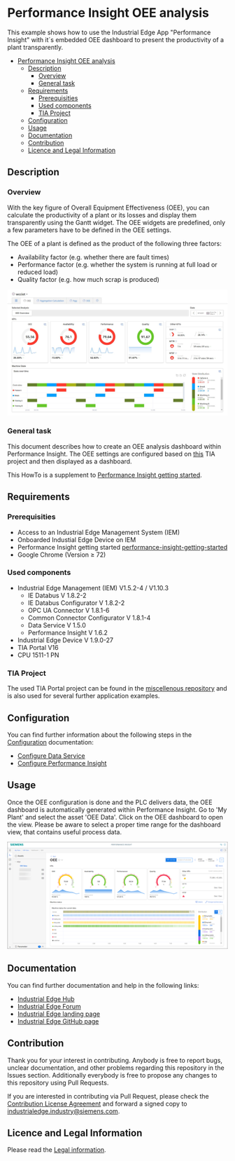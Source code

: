 # Performance Insight OEE analysis

This example shows how to use the Industrial Edge App "Performance Insight" with it´s embedded OEE dashboard to present the productivity of a plant transparently.

- [Performance Insight OEE analysis](#performance-insight-oee-analysis)
  - [Description](#description)
    - [Overview](#overview)
    - [General task](#general-task)
  - [Requirements](#requirements)
    - [Prerequisities](#prerequisities)
    - [Used components](#used-components)
    - [TIA Project](#tia-project)
  - [Configuration](#configuration)
  - [Usage](#usage)
  - [Documentation](#documentation)
  - [Contribution](#contribution)
  - [Licence and Legal Information](#licence-and-legal-information)

## Description

### Overview

With the key figure of Overall Equipment Effectiveness (OEE), you can calculate the productivity of a plant or its losses and display them transparently using the Gantt widget. The OEE widgets are predefined, only a few parameters have to be defined in the OEE settings.

The OEE of a plant is defined as the product of the following three factors:
- Availability factor (e.g. whether there are fault times)
- Performance factor (e.g. whether the system is running at full load or reduced load)
- Quality factor (e.g. how much scrap is produced)

![Overview](/docs/graphics/Overview.PNG)

### General task

This document describes how to create an OEE analysis dashboard within Performance Insight. The OEE settings are configured based on [this](#tia-project) TIA project and then displayed as a dashboard.

This HowTo is a supplement to [Performance Insight getting started](https://github.com/industrial-edge/performance-insight-getting-started).

## Requirements

### Prerequisities

- Access to an Industrial Edge Management System (IEM)
- Onboarded Industial Edge Device on IEM
- Performance Insight getting started [performance-insight-getting-started](https://github.com/industrial-edge/performance-insight-getting-started)
- Google Chrome (Version ≥ 72)

### Used components

- Industrial Edge Management (IEM) V1.5.2-4 / V1.10.3
  - IE Databus V 1.8.2-2
  - IE Databus Configurator V 1.8.2-2
  - OPC UA Connector V 1.8.1-6
  - Common Connector Configurator V 1.8.1-4
  - Data Service V 1.5.0
  - Performance Insight V 1.6.2
- Industrial Edge Device V 1.9.0-27
- TIA Portal V16
- CPU 1511-1 PN

### TIA Project

The used TIA Portal project can be found in the [miscellenous repository](https://github.com/industrial-edge/miscellaneous/tree/main/tank%20application) and is also used for several further application examples.

## Configuration

You can find further information about the following steps in the [Configuration](/docs/Installation.md) documentation:

- [Configure Data Service](/docs/Installation.md#configure-data-service)
- [Configure Performance Insight](/docs/Installation.md#configure-performance-insight)

## Usage

Once the OEE configuration is done and the PLC delivers data, the OEE dashboard is automatically generated within Performance Insight. Go to 'My Plant' and select the asset 'OEE Data'. Click on the OEE dashboard to open the view. Please be aware to select a proper time range for the dashboard view, that contains useful process data.

![OEEDashboard](/docs/graphics/OEEDashboard.png)

## Documentation

You can find further documentation and help in the following links:

* [Industrial Edge Hub](https://iehub.eu1.edge.siemens.cloud/#/documentation)
* [Industrial Edge Forum](https://www.siemens.com/industrial-edge-forum)
* [Industrial Edge landing page](https://new.siemens.com/global/en/products/automation/topic-areas/industrial-edge/simatic-edge.html)
* [Industrial Edge GitHub page](https://github.com/industrial-edge)

## Contribution

Thank you for your interest in contributing. Anybody is free to report bugs, unclear documentation, and other problems regarding this repository in the Issues section.
Additionally everybody is free to propose any changes to this repository using Pull Requests.

If you are interested in contributing via Pull Request, please check the [Contribution License Agreement](Siemens_CLA_1.1.pdf) and forward a signed copy to [industrialedge.industry@siemens.com](mailto:industrialedge.industry@siemens.com?subject=CLA%20Agreement%20Industrial-Edge).

## Licence and Legal Information

Please read the [Legal information](LICENSE.md).
